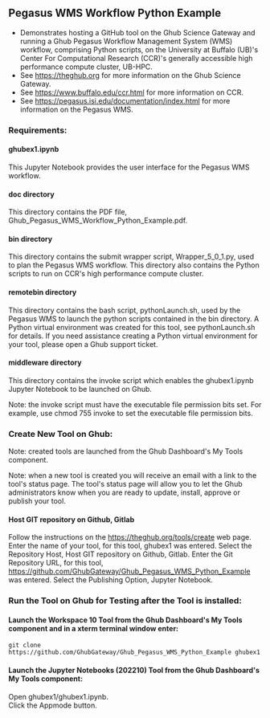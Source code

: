 ## Pegasus WMS Workflow Python Example

- Demonstrates hosting a GitHub tool on the Ghub Science Gateway and running a Ghub Pegasus Workflow Management System (WMS) workflow, comprising Python scripts, on the University at Buffalo (UB)'s Center For Computational Research (CCR)'s generally accessible high performance compute cluster, UB-HPC.
- See https://theghub.org for more information on the Ghub Science Gateway.<br /> 
- See https://www.buffalo.edu/ccr.html for more information on CCR.<br />
- See https://pegasus.isi.edu/documentation/index.html for more information on the Pegasus WMS.<br /> 

### Requirements:

#### ghubex1.ipynb

This Jupyter Notebook provides the user interface for the Pegasus WMS workflow.

#### doc directory

This directory contains the PDF file, Ghub_Pegasus_WMS_Workflow_Python_Example.pdf.

#### bin directory

This directory contains the submit wrapper script, Wrapper_5_0_1.py, used to plan the Pegasus WMS workflow. This directory also contains the Python scripts to run on CCR's high performance compute cluster.

#### remotebin directory

This directory contains the bash script, pythonLaunch.sh, used by the Pegasus WMS to launch the python scripts contained in the bin directory. A Python virtual environment was created for this tool, see pythonLaunch.sh for details. If you need assistance creating a Python virtual environment for your tool, please open a Ghub support ticket.

#### middleware directory

This directory contains the invoke script which enables the ghubex1.ipynb Jupyter Notebook to be launched on Ghub.

Note: the invoke script must have the executable file permission bits set. For example, use chmod 755 invoke to set the executable file permission bits.

### Create New Tool on Ghub:

Note: created tools are launched from the Ghub Dashboard's My Tools component.

Note: when a new tool is created you will receive an email with a link to the tool's status page. The tool's status page will allow you to let the Ghub administrators know when you are ready to update, install, approve or publish your tool.

#### Host GIT repository on Github, Gitlab

Follow the instructions on the https://theghub.org/tools/create web page.  Enter the name of your tool, for this tool, ghubex1 was entered. Select the Repository Host, Host GIT repository on Github, Gitlab. Enter the Git Repository URL, for this tool, https://github.com/GhubGateway/Ghub_Pegasus_WMS_Python_Example was entered. Select the Publishing Option, Jupyter Notebook. 


### Run the Tool on Ghub for Testing after the Tool is installed:

#### Launch the Workspace 10 Tool from the Ghub Dashboard's My Tools component and in a xterm terminal window enter:<br />

```
git clone https://github.com/GhubGateway/Ghub_Pegasus_WMS_Python_Example ghubex1
```
#### Launch the Jupyter Notebooks (202210) Tool from the Ghub Dashboard's My Tools component:<br />

Open ghubex1/ghubex1.ipynb.<br />
Click the Appmode button.<br />

